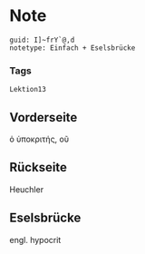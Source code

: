 # Note
```
guid: I]~frY`@,d
notetype: Einfach + Eselsbrücke
```

### Tags
```
Lektion13
```

## Vorderseite
ὁ ὑποκριτής, οῦ

## Rückseite
Heuchler

## Eselsbrücke
engl. hypocrit
